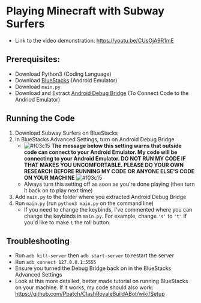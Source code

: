 # Playing Minecraft with Subway Surfers
- Link to the video demonstration: https://youtu.be/CUsOjA9R1mE

## Prerequisites: 
- Download Python3 (Coding Language)
- Download [BlueStacks](https://www.bluestacks.com/download.html) (Android Emulator) 
- Download `main.py`
- Download and Extract [Android Debug Bridge](https://dl.google.com/android/repository/platform-tools-latest-windows.zip) (To Connect Code to the Andriod Emulator)

## Running the Code
1. Download Subway Surfers on BlueStacks
2. In BlueStacks Advanced Settings, turn on Android Debug Bridge 
    * ![#f03c15](https://placehold.co/15x15/f03c15/f03c15.png) **The message below this setting warns that outside code can connect to your Android Emulator. My code will be connecting to your Android Emulator. DO NOT RUN MY CODE IF THAT MAKES YOU UNCOMFORTABLE. PLEASE DO YOUR OWN RESEARCH BEFORE RUNNING MY CODE OR ANYONE ELSE'S CODE ON YOUR MACHINE** ![#f03c15](https://placehold.co/15x15/f03c15/f03c15.png)
    * Always turn this setting off as soon as you're done playing (then turn it back on to play next time)
3. Add `main.py` to the folder where you extracted Android Debug Bridge
4. Run `main.py` (run `python3 main.py` on the command line)
    - If you need to change the keybinds, I've commented where you can change the keybinds in `main.py`. For example, change `'s'` to `'t'` if you'd like to make `t` the roll button.

## Troubleshooting
- Run `adb kill-server` then `adb start-server` to restart the server
- Run `adb connect 127.0.0.1:5555`
- Ensure you turned the Debug Bridge back on in the BlueStacks Advanced Settings
- Look at this more detailed, better made tutorial on running BlueStacks on your machine. If it works, my code should also work: https://github.com/Pbatch/ClashRoyaleBuildABot/wiki/Setup
